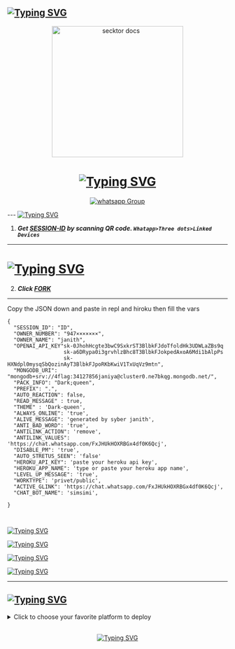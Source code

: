 ## [![Typing SVG](https://readme-typing-svg.herokuapp.com?font=Rockstar-ExtraBold&color=F33A6A&lines=🅷YE+AM+AI+DARK+QUEEN+MULTDIVICE🎧.;POWERD+BY+JANITH+INDUNIL+PRIYADARSHANA🎧;CREATED+BY+REAL+JANITH;MR+DARK+JANITH🎧;SO,HOW+ARE+YOU🎧;THANK+YOU+FOR+CHOOSING🎧;4FLAG+V+9++🎧)](https://git.io/typing-svg)

<!DOCTYPE html>
<html>
<body>
  <p align="center">
    <a href="https://chat.whatsapp.com/IpDbNkTpz1l520HHFuS7B7">
     <img alt="secktor docs" height="300" src="https://i.ibb.co/CK5R8yB/Screenshot-20231204-233231.jpg">  </a>
  <h1 align="center">
    <a href="https://git.io/typing-svg"><img src="https://readme-typing-svg.demolab.com?font=Fira+Code&pause=1000&width=435&lines=AI+DARK+QUEEN+MULTDIVICE+BOT++🎧" alt="Typing SVG" /></a>
 </h1>
  <p align="center">
    <div hx-get="/visitor_count" hx-target="this" hx-swap="innerHTML"></div>
  </p>
  <p align="center">
    <a href="https://chat.whatsapp.com/FxJHUkHOXRBGx4df0K6Qcj" target="_blank">
      <img alt="whatsapp Group" src="https://img.shields.io/badge/ AI DARK QUEEN SUPPORT GROUP  -25D366?style=for-the-badge&logo=whatsapp&logoColor=black" />
    </a>
  </p>
---
<a href="https://git.io/typing-svg"><img src="https://readme-typing-svg.demolab.com?font=Fira+Code&pause=1000&width=435&lines=[SCAN+DARK+QUEEN'S+QR]" alt="Typing SVG" /></a>

1. ***Get [SESSION-ID](https://replit.com/@Janithidunil/Dark-queen) by scanning QR code. `Whatapp>Three dots>Linked Devices`***
--- 
# <a href="https://git.io/typing-svg"><img src="https://readme-typing-svg.demolab.com?font=Fira+Code&pause=1000&width=435&lines=[FORK REPO]" alt="Typing SVG" /></a>
2. ***Click [FORK](https://github.com/Janithmax234/Dark-queen)***
---

Copy the JSON down and paste in repl and hiroku then fill the vars

```
{
  "SESSION_ID": "ID",
  "OWNER_NUMBER": "947×××××××",
  "OWNER_NAME": "janith",
  "OPENAI_API_KEY"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
                  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
                  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",
  "MONGODB_URI": "mongodb+srv://4flag:34127856janiya@cluster0.ne7bkqg.mongodb.net/",
  "PACK_INFO": "Dark;queen",
  "PREFIX": ".",
  "AUTO_REACTION": false,
  "READ_MESSAGE" : true,
  "THEME" : 'Dark-queen',
  "ALWAYS_ONLINE": 'true',
  "ALIVE_MESSAGE": 'generated by syber janith',
  "ANTI_BAD_WORD": 'true',
  "ANTILINK_ACTION": 'remove',
  "ANTILINK_VALUES": 'https://chat.whatsapp.com/FxJHUkHOXRBGx4df0K6Qcj',
  "DISABLE_PM": 'true',
  "AUTO_STRETUS_SEEN": 'false'
  "HEROKU_API_KEY": 'paste your heroku api key',
  "HEROKU_APP_NAME": 'type or paste your heroku app name',
  "LEVEL_UP_MESSAGE": 'true',
  "WORKTYPE": 'privet/public',
  "ACTIVE_GLINK": 'https://chat.whatsapp.com/FxJHUkHOXRBGx4df0K6Qcj',
  "CHAT_BOT_NAME": 'simsimi', 
   
}
```

## <p align="center">
  <a href="#"><img src="http://readme-typing-svg.herokuapp.com?color=d1fa02&center=true&vCenter=true&multiline=false&lines=🅳O+YOU+WANNA+HELP+FOR+ME  🎧" alt="">
</p>
  <a href="https://git.io/typing-svg"><img src="https://readme-typing-svg.demolab.com?font=Fira+Code&pause=1000&width=435&lines=PLEASE,GIVE ME A STAR+🎧" alt="Typing SVG" /></a>

  
  <a href="https://git.io/typing-svg"><img src="https://readme-typing-svg.demolab.com?font=Fira+Code&pause=1000&width=435&lines=AI+DARK+QUEEN+MULTDIVICE+BOT+🎧" alt="Typing SVG" /></a>

  <a href="https://git.io/typing-svg"><img src="https://readme-typing-svg.demolab.com?font=Fira+Code&pause=1000&width=435&lines=CREATED+BY+STONE+AGE+JANITH+🎧" alt="Typing SVG" /></a>

  <a href="https://git.io/typing-svg"><img src="https://readme-typing-svg.demolab.com?font=Fira+Code&pause=1000&width=435&lines=IF+YOU+WANNA+CHAT+ME.+94752013794+🎧" alt="Typing SVG" /></a>



  <hr>
  <h2>
    <a href="https://git.io/typing-svg"><img src="https://readme-typing-svg.demolab.com?font=Fira+Code&pause=1000&width=435&lines=[DEPLOYMENT METHODS]" alt="Typing SVG" /></a>
  </h2>
  <details close>
    <summary>Click to choose your favorite platform to deploy</summary>
    <br><br>
    <h4 align="center">Deploy on Repl.it</h4>
    <p align="center">
      <a href="-------------------------">
        <img src="https://repl.it/badge/github/quiec/whatsasena" width="170px" alt="Deploy on REPLIT">
      </a>
    </p>
    <br>
    <h4 align="center">Deploy on CodesSpace</h4>
    <p align="center">
      <a href="https://github.com/codespaces/new">
        <img src="https://img.shields.io/badge/DEPLOY CODESPACE-h?color=red&style=for-the-badge&logo=visualstudiocode" width="170px" alt="Deploy on CodesSpaces">
      </a>
    </p>
    <br>
    <h4 align="center">Deploy on Heroku</h4>
    <p align="center">
      <a href="https://heroku.com/deploy?template=https://github.com/Janithmax234/Dark-queen">
        <img src="https://www.herokucdn.com/deploy/button.png" width="170px" alt="Deploy on Heroku">
      </a>
    </p>
    <br>
    <h4 align="center">Deploy on RailWay</h4>
    <p align="center">
      <a href="https://railway.app/new">
        <img src="https://railway.app/button.svg" alt="Deploy on Railway" width="170px">
      </a>
    </p>
    <br>
    <h4 align="center">Deploy on Mogenius</h4>
    <p align="center">
      <a href="https://studio.mogenius.com/">
        <img src="https://www.cloudflare.com/static/90073b1e5bd8a0765640a20febb3dc22/mogenius_logo_quer.png" alt="Deploy on Mogenius" width="170px">
      </a>
    </p>
    <br>
    <h4 align="center">Deploy on Uffizzi</h4>
<p align="center">
    <a href="https://www.uffizzi.com/">
    <img src="https://i.ibb.co/Y29Kv4X/Screenshot-195.png" alt="Deploy on Uffizzi" width="125px">
    </a>
    
</p>

<br>

<h4 align="center"> Deploy on BoxMineWorld
</h4>
  
<p align="center">
    <a href="https://dash.boxmineworld.com/">
    <img src="https://graph.org/file/2af0e67f320986702ea24.jpg" alt="Deploy on Boxmineworld" width="175px">
    </a>
    <br>
  <p align="center">  
    <a href="https://git.io/typing-svg"><img src="https://readme-typing-svg.demolab.com?font=Fira+Code&pause=900&width=425&lines=JANETH+INDUNIL+PRIYADARSHANA'S+BABY" alt="Typing SVG" /></a>
</p>

<p align="center" >
    <br>
    __________________________
    <br>
</p>


</details>

<br>


<p align="center">
<a href="https://git.io/typing-svg"><img src="https://readme-typing-svg.demolab.com?font=Fira+Code&pause=900&width=425&lines=JANETH+INDUNIL+PRIYADARSHANA'S+BABY" alt="Typing SVG" /></a>
</p>

